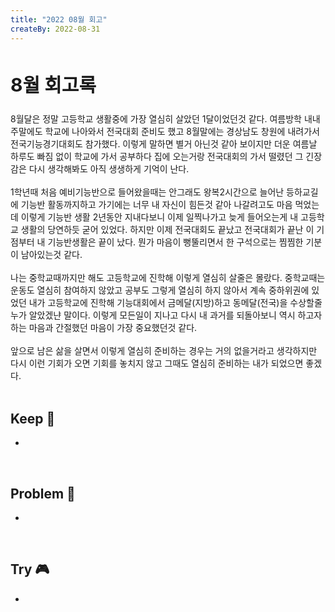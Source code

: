 ```yaml
---
title: "2022 08월 회고"
createBy: 2022-08-31
---
```


## <h2 style="font-size: 30px">8월 회고록</h2>
8월달은 정말 고등학교 생활중에 가장 열심히 살았던 1달이었던것 같다. 여름방학 내내 주말에도 학교에 나아와서 전국대회 준비도 했고 8월말에는 경상남도 창원에 내려가서 전국기능경기대회도 참가했다. 이렇게 말하면 별거 아닌것 같아 보이지만 더운 여름날 하루도 빠짐 없이 학교에 가서 공부하다 집에 오는거랑 전국대회의 가서 떨렸던 그 긴장감은 다시 생각해봐도 아직 생생하게 기억이 난다. 
<br>
<br>
1학년때 처음 예비기능반으로 들어왔을때는 안그래도 왕복2시간으로 늘어난 등하교길에 기능반 활동까지하고 가기에는 너무 내 자신이 힘든것 같아 나갈려고도 마음 먹었는데 이렇게 기능반 생활 2년동안 지내다보니 이제 일찍나가고 늦게 들어오는게 내 고등학교 생활의 당연하듯 굳어 있었다. 하지만 이제 전국대회도 끝났고 전국대회가 끝난 이 기점부터 내 기능반생활은 끝이 났다. 뭔가 마음이 뻥뚤리면서 한 구석으로는 찜찜한 기분이 남아있는것 같다.
<br>
<br>
나는 중학교때까지만 해도 고등학교에 진학해 이렇게 열심히 살줄은 몰랐다. 중학교때는 운동도 열심히 참여하지 않았고 공부도 그렇게 열심히 하지 않아서 계속 중하위권에 있었던 내가 고등학교에 진학해 기능대회에서 금메달(지방)하고 동메달(전국)을 수상할줄 누가 알았겠냔 말이다. 이렇게 모든일이 지나고 다시 내 과거를 되돌아보니 역시 하고자 하는 마음과 간절했던 마음이 가장 중요했던것 같다. 
<br>
<br>
앞으로 남은 삶을 살면서 이렇게 열심히 준비하는 경우는 거의 없을거라고 생각하지만 다시 이런 기회가 오면 기회를 놓치지 않고 그때도 열심히 준비하는 내가 되었으면 좋겠다.
<br>
<br>


## Keep 💎
- 
<br>

## Problem 📢
- 
<br>

## Try 🎮
- 
<br>



